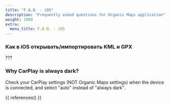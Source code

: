 ```yaml
---
title: "F.A.Q. - iOS"
description: "Frequently asked questions for Organic Maps application"
weight: 1000
extra:
  menu_title: F.A.Q. - iOS
---
```


### Как в iOS открывать/импортировать KML и GPX

???

### Why CarPlay is always dark?

Check your CarPlay settings (NOT Organic Maps settings) when the device is connected, and select "auto" instead of "always dark".


{{ references() }}

[github]: https://github.com/organicmaps/organicmaps
[license]: http://www.apache.org/licenses/LICENSE-2.0
[copyright]: https://github.com/organicmaps/organicmaps/blob/master/data/copyright.html
